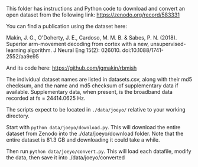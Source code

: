 This folder has instructions and Python code to download and convert
an open dataset from the following link:
https://zenodo.org/record/583331

You can find a publication using the dataset here:

Makin, J. G., O'Doherty, J. E., Cardoso, M. M. B. & Sabes, P. N. (2018).
Superior arm-movement decoding from cortex with a new, unsupervised-learning algorithm.
J Neural Eng 15(2): 026010. doi:10.1088/1741-2552/aa9e95

And its code here: https://github.com/jgmakin/rbmish 


The individual dataset names are listed in datasets.csv, along with their md5
checksum, and the name and md5 checksum of supplementary data if available.
Supplementary data, when present, is the broadband data recorded at
fs = 24414.0625 Hz.

The scripts expect to be located in `./data/joeyo/` relative to your working
directory.

Start with `python data/joeyo/download.py`. This will download the entire dataset
from Zenodo into the ./data/joeyo/download folder.
Note that the entire dataset is 81.3 GB and downloading it could take a while.

Then run `python data/joeyo/convert.py`. This will load each datafile, modify the
data, then save it into ./data/joeyo/converted